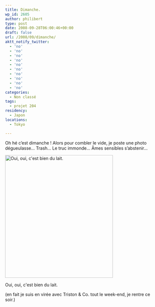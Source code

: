 ```yaml
---
title: Dimanche.
wp_id: 2605
author: philibert
type: post
date: 2008-09-28T06:00:46+00:00
draft: false
url: /2008/09/dimanche/
aktt_notify_twitter:
  - 'no'
  - 'no'
  - 'no'
  - 'no'
  - 'no'
  - 'no'
  - 'no'
  - 'no'
  - 'no'
  - 'no'
categories:
  - Non classé
tags:
  - projet 204
residency:
  - Japon
locations:
  - Tokyo

---
```

Oh hé c&rsquo;est dimanche ! Alors pour combler le vide, je poste une photo dégueulasse&#8230; Trash&#8230; Le truc immonde&#8230; Âmes sensibles s&rsquo;abstenir&#8230; 

<div id="attachment_236" class="wp-caption aligncenter" style="max-width: 350px">
  <a href="http://benmerde.com/wp-content/uploads/img_2156.jpg"><img class="size-full wp-image-236  " title="img_2156" src="http://benmerde.com/wp-content/uploads/img_2156.jpg" alt="Oui, oui, c'est bien du lait." width="350" height="398" /></a>
  
  <p class="wp-caption-text">
    Oui, oui, c'est bien du lait.
  </p>
</div>

(en fait je suis en virée avec Triston & Co. tout le week-end, je rentre ce soir.)